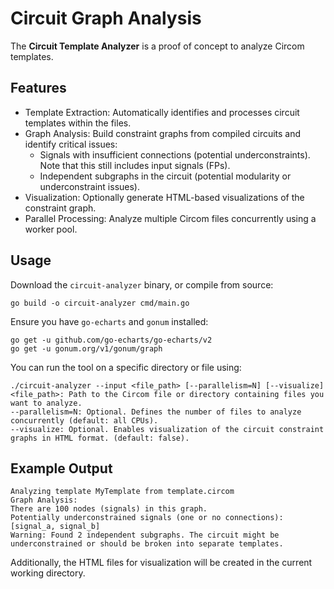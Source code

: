 # Circuit Graph Analysis

The **Circuit Template Analyzer** is a proof of concept to analyze Circom templates.

## Features

- Template Extraction: Automatically identifies and processes circuit templates within the files.
- Graph Analysis: Build constraint graphs from compiled circuits and identify critical issues:
    - Signals with insufficient connections (potential underconstraints). Note that this still includes input signals (FPs).
    - Independent subgraphs in the circuit (potential modularity or underconstraint issues).
- Visualization: Optionally generate HTML-based visualizations of the constraint graph.
- Parallel Processing: Analyze multiple Circom files concurrently using a worker pool.

## Usage

Download the `circuit-analyzer` binary, or compile from source:

```
go build -o circuit-analyzer cmd/main.go
```

Ensure you have `go-echarts` and `gonum` installed:

```
go get -u github.com/go-echarts/go-echarts/v2
go get -u gonum.org/v1/gonum/graph
```

You can run the tool on a specific directory or file using:

```
./circuit-analyzer --input <file_path> [--parallelism=N] [--visualize]
<file_path>: Path to the Circom file or directory containing files you want to analyze.
--parallelism=N: Optional. Defines the number of files to analyze concurrently (default: all CPUs).
--visualize: Optional. Enables visualization of the circuit constraint graphs in HTML format. (default: false).
```

## Example Output

```
Analyzing template MyTemplate from template.circom
Graph Analysis:
There are 100 nodes (signals) in this graph.
Potentially underconstrained signals (one or no connections): [signal_a, signal_b]
Warning: Found 2 independent subgraphs. The circuit might be underconstrained or should be broken into separate templates.
```

Additionally, the HTML files for visualization will be created in the current working directory.
